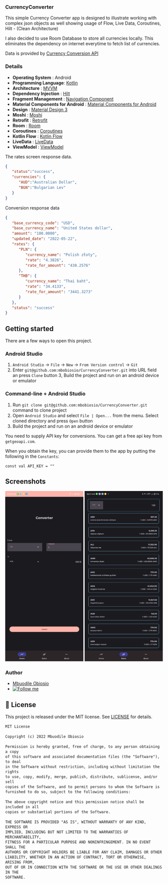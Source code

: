 ### CurrencyConverter
This simple Currency Converter app is designed to illustrate working with complex json objects as well showing usage of Flow, Live Data, Coroutines, Hilt - (Clean Architecture)

I also decided to use Room Database to store all currencies locally. This eliminates the dependency on internet everytime to fetch list of currencies.

Data is provided by [Currency Conversion API](https://currency.getgeoapi.com)

### Details

- **Operating System** : Android
- **Programming Language**: [Kotlin](https://kotlinlang.org)
- **Architecture** : [MVVM](https://developer.android.com/jetpack/guide)
- **Dependency Injection** : [Hilt](https://dagger.dev/hilt/)
- **Fragment Management** : [Navigation Component](https://developer.android.com/guide/navigation/navigation-getting-started)
- **Material Components for Android** : [Material Components for Android](https://github.com/material-components/material-components-android)
- **Design** : [Material Design 3](https://m3.material.io)
- **Moshi** : [Moshi](https://github.com/square/moshi)
- **Retrofit** : [Retrofit](https://square.github.io/retrofit)
- **Room** : [Room](https://developer.android.com/topic/libraries/architecture/room)
- **Coroutines** : [Coroutines](https://kotlinlang.org/docs/reference/coroutines-overview.html)
- **Kotlin Flow** : [Kotlin Flow](https://developer.android.com/kotlin/flow)
- **LiveData** : [LiveData](https://developer.android.com/topic/libraries/architecture/livedata)
- **ViewModel** : [ViewModel](https://developer.android.com/topic/libraries/architecture/viewmodel)

The rates screen response data.
```json
{
   "status":"success",
   "currencies": {
      "AUD":"Australian Dollar",
      "BGN":"Bulgarian Lev"
   }
}
```

Conversion response data
```json
{
   "base_currency_code": "USD",
   "base_currency_name": "United States dollar",
   "amount": "100.0000",
   "updated_date": "2022-05-22",
   "rates": {
      "PLN": {
         "currency_name": "Polish złoty",
         "rate": "4.3826",
         "rate_for_amount": "438.2576"
      },
      "THB": {
         "currency_name": "Thai baht",
         "rate": "34.4133",
         "rate_for_amount": "3441.3273"
      }
   },
   "status": "success"
}
```

## Getting started

There are a few ways to open this project.

### Android Studio

1. `Android Studio` -> `File` -> `New` -> `From Version control` -> `Git`
2. Enter `git@github.com:mbobiosio/CurrencyConverter.git` into URL field an press `Clone` button
   3, Build the project and run on an android device or emulator

### Command-line + Android Studio

1. Run `git clone git@github.com:mbobiosio/CurrencyConverter.git` command to clone project
2. Open `Android Studio` and select `File | Open...` from the menu. Select cloned directory and press `Open` button
3. Build the project and run on an android device or emulator

You need to supply API key for conversions. You can get a free api key from `getgeoapi.com`.

When you obtain the key, you can provide them to the app by putting the following in the `Constants`:
```properties
const val API_KEY = ""
```

## Screenshots
<img src="assets/home_screen.png" alt="Home" width="250"> <img src="assets/rates.png" alt="Exchange rates" width="250">

### Author

* [Mbuodile Obiosio](https://linktr.ee/mbobiosio/)
* [![Follow me](https://img.shields.io/twitter/follow/cazewonder?style=social)](https://twitter.com/cazewonder)

## 📝 License
This project is released under the MIT license.
See [LICENSE](./LICENSE) for details.

```
MIT License

Copyright (c) 2022 Mbuodile Obiosio

Permission is hereby granted, free of charge, to any person obtaining a copy
of this software and associated documentation files (the "Software"), to deal
in the Software without restriction, including without limitation the rights
to use, copy, modify, merge, publish, distribute, sublicense, and/or sell
copies of the Software, and to permit persons to whom the Software is
furnished to do so, subject to the following conditions:

The above copyright notice and this permission notice shall be included in all
copies or substantial portions of the Software.

THE SOFTWARE IS PROVIDED "AS IS", WITHOUT WARRANTY OF ANY KIND, EXPRESS OR
IMPLIED, INCLUDING BUT NOT LIMITED TO THE WARRANTIES OF MERCHANTABILITY,
FITNESS FOR A PARTICULAR PURPOSE AND NONINFRINGEMENT. IN NO EVENT SHALL THE
AUTHORS OR COPYRIGHT HOLDERS BE LIABLE FOR ANY CLAIM, DAMAGES OR OTHER
LIABILITY, WHETHER IN AN ACTION OF CONTRACT, TORT OR OTHERWISE, ARISING FROM,
OUT OF OR IN CONNECTION WITH THE SOFTWARE OR THE USE OR OTHER DEALINGS IN THE
SOFTWARE.
```
